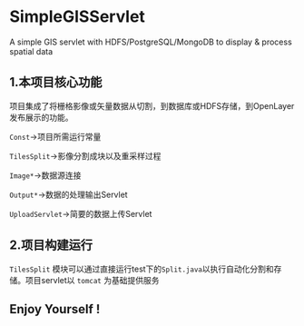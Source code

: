 # SimpleGISServlet
A simple GIS servlet with HDFS/PostgreSQL/MongoDB to display & process spatial data

## 1.本项目核心功能

项目集成了将栅格影像或矢量数据从切割，到数据库或HDFS存储，到OpenLayer发布展示的功能。

```Const```->项目所需运行常量

```TilesSplit```->影像分割成块以及重采样过程

```Image*```->数据源连接

```Output*```->数据的处理输出Servlet

```UploadServlet```->简要的数据上传Servlet

## 2.项目构建运行

```TilesSplit``` 模块可以通过直接运行test下的```Split.java```以执行自动化分割和存储。项目servlet以 ```tomcat``` 为基础提供服务

## Enjoy Yourself !
